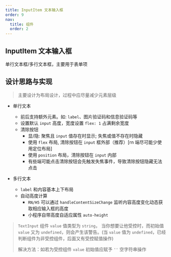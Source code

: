 ```yaml
---
title: InputItem 文本输入框
order: 9
nav:
  title: 组件
  order: 2
---
```


## InputItem 文本输入框

单行文本框/多行文本框，主要用于表单项

## 设计思路与实现

> 主要设计为布局设计，过程中应尽量减少元素层级

- 单行文本

  - 前后支持额外元素。如: `label`、图片验证码和信息验证码等
  - 设置默认 `input` 高度，宽度设置 `flex: 1` 占满剩余宽度
  - 清除按钮
    - 显/隐: 聚焦且 `input` 值存在时显示; 失焦或值不存在时隐藏
    - 使用 `flex` 布局, 清除按钮在 `input` 框外部（推荐）[rn 端尽可能少使用定位布局]
    - 使用 `position` 布局，清除按钮在 `input` 内部
    - 有些端可能点击清除按钮会先触发失焦事件，导致清除按钮隐藏无法点击

- 多行文本
  - `label` 和内容基本上下布局
  - 自动高度计算
    - `RN/H5` 可以通过 `handleContentSizeChange` 监听内容高度变化动态获取相应输入框的高度
    - 小程序自带高度自适应属性 `auto-height`

> `TextInput` 组件 `value` 值类型为 `string`， 当你想要让他受控时，而初始值 `value` 又为 `undefined`，则会产生该警告。(当 `value` 值为 `undefined`，已经判断组件为非受控组件，后面又有受控赋值操作)
>
> 解决方法：如若为受控组件 `value` 初始值应赋予 `''` 空字符串操作
